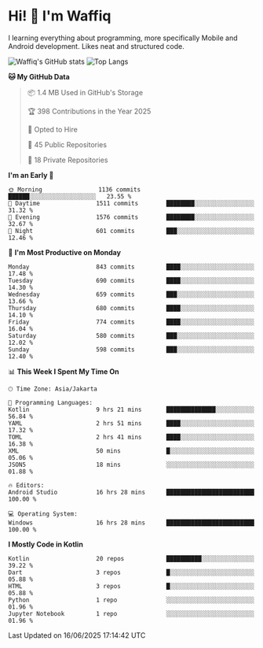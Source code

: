 
# Hi! 👋 I'm Waffiq

I learning everything about programming, more specifically Mobile and Android development. Likes neat and structured code.

<!-- Get to know more about me?

<a href="https://www.linkedin.com/in/waffiqaziz/"><img src="https://img.shields.io/static/v1?label=%20&message=LinkedIn&logo=linkedin&logoColor=white&color=0A66C2&style=for-the-badge" alt="LinkedIn"></a>
<a href="https://www.instagram.com/waffiqaziz/"><img src="https://img.shields.io/static/v1?label=%20&message=instagram&logo=instagram&logoColor=white&labelColor=%23E1306C&color=%23E1306C&style=for-the-badge" alt="Instagram"></a>
<a href="https://web.facebook.com/WaffiqAziz/"><img src="https://img.shields.io/static/v1?label=%20&message=Facebook&logo=facebook&logoColor=white&color=1877F2&style=for-the-badge" alt="Facebook"></a>
<a href="https://twitter.com/waffiqaziz"><img src="https://img.shields.io/static/v1?label=%20&message=X&logo=x&logoColor=white&color=000000&style=for-the-badge" alt="X"></a> -->

![Waffiq's GitHub stats](https://github-readme-stats-eight-theta.vercel.app/api?username=waffiqaziz&show_icons=true&include_all_commits=true&count_private=true&theme=dark)
![Top Langs](https://github-readme-stats.vercel.app/api/top-langs/?username=waffiqaziz&layout=compact&langs_count=8&theme=dark)

<!--START_SECTION:waka-->
**🐱 My GitHub Data** 

> 📦 1.4 MB Used in GitHub's Storage 
 > 
> 🏆 398 Contributions in the Year 2025
 > 
> 💼 Opted to Hire
 > 
> 📜 45 Public Repositories 
 > 
> 🔑 18 Private Repositories 
 > 
**I'm an Early 🐤** 

```text
🌞 Morning                1136 commits        ██████░░░░░░░░░░░░░░░░░░░   23.55 % 
🌆 Daytime                1511 commits        ████████░░░░░░░░░░░░░░░░░   31.32 % 
🌃 Evening                1576 commits        ████████░░░░░░░░░░░░░░░░░   32.67 % 
🌙 Night                  601 commits         ███░░░░░░░░░░░░░░░░░░░░░░   12.46 % 
```
📅 **I'm Most Productive on Monday** 

```text
Monday                   843 commits         ████░░░░░░░░░░░░░░░░░░░░░   17.48 % 
Tuesday                  690 commits         ████░░░░░░░░░░░░░░░░░░░░░   14.30 % 
Wednesday                659 commits         ███░░░░░░░░░░░░░░░░░░░░░░   13.66 % 
Thursday                 680 commits         ████░░░░░░░░░░░░░░░░░░░░░   14.10 % 
Friday                   774 commits         ████░░░░░░░░░░░░░░░░░░░░░   16.04 % 
Saturday                 580 commits         ███░░░░░░░░░░░░░░░░░░░░░░   12.02 % 
Sunday                   598 commits         ███░░░░░░░░░░░░░░░░░░░░░░   12.40 % 
```


📊 **This Week I Spent My Time On** 

```text
🕑︎ Time Zone: Asia/Jakarta

💬 Programming Languages: 
Kotlin                   9 hrs 21 mins       ██████████████░░░░░░░░░░░   56.84 % 
YAML                     2 hrs 51 mins       ████░░░░░░░░░░░░░░░░░░░░░   17.32 % 
TOML                     2 hrs 41 mins       ████░░░░░░░░░░░░░░░░░░░░░   16.38 % 
XML                      50 mins             █░░░░░░░░░░░░░░░░░░░░░░░░   05.06 % 
JSON5                    18 mins             ░░░░░░░░░░░░░░░░░░░░░░░░░   01.88 % 

🔥 Editors: 
Android Studio           16 hrs 28 mins      █████████████████████████   100.00 % 

💻 Operating System: 
Windows                  16 hrs 28 mins      █████████████████████████   100.00 % 
```

**I Mostly Code in Kotlin** 

```text
Kotlin                   20 repos            ██████████░░░░░░░░░░░░░░░   39.22 % 
Dart                     3 repos             █░░░░░░░░░░░░░░░░░░░░░░░░   05.88 % 
HTML                     3 repos             █░░░░░░░░░░░░░░░░░░░░░░░░   05.88 % 
Python                   1 repo              ░░░░░░░░░░░░░░░░░░░░░░░░░   01.96 % 
Jupyter Notebook         1 repo              ░░░░░░░░░░░░░░░░░░░░░░░░░   01.96 % 
```




 Last Updated on 16/06/2025 17:14:42 UTC
<!--END_SECTION:waka-->
